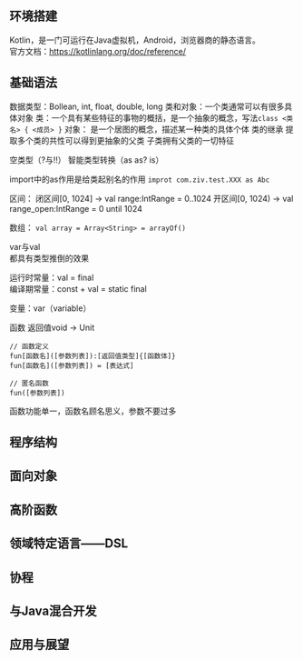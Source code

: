 ## 环境搭建
Kotlin，是一门可运行在Java虚拟机，Android，浏览器商的静态语言。  
官方文档：https://kotlinlang.org/doc/reference/

## 基础语法
数据类型：Bollean, int, float, double, long
类和对象：一个类通常可以有很多具体对象
类：一个具有某些特征的事物的概括，是一个抽象的概念，写法`class <类名> { <成员> }`
对象： 是一个居图的概念，描述某一种类的具体个体
类的继承
提取多个类的共性可以得到更抽象的父类
子类拥有父类的一切特征

空类型（?与!!）
智能类型转换（as as? is）

import中的as作用是给类起别名的作用
`improt com.ziv.test.XXX as Abc`

区间：
闭区间[0, 1024] -> val range:IntRange = 0..1024
开区间[0, 1024) -> val range_open:IntRange = 0 until 1024

数组：
`val array = Array<String> = arrayOf()`

var与val  
都具有类型推倒的效果  

运行时常量：val = final  
编译期常量：const + val = static final  

变量：var（variable） 

函数
返回值void -> Unit  
```
// 函数定义
fun[函数名]([参数列表]):[返回值类型]{[函数体]}
fun[函数名]([参数列表]) = [表达式]

// 匿名函数
fun([参数列表])
```

函数功能单一，函数名顾名思义，参数不要过多



## 程序结构

## 面向对象

## 高阶函数

## 领域特定语言——DSL

## 协程

## 与Java混合开发

## 应用与展望